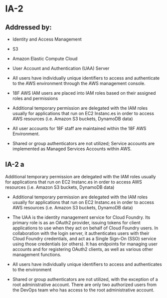 # IA-2
## Addressed by:
 - Identity and Access Management
 - S3
 - Amazon Elastic Compute Cloud
 - User Account and Authentication (UAA) Server


- All users have individually unique identifiers to access and authenticate to the AWS environment through the AWS management console.
- 18F AWS IAM users are placed into IAM roles based on their assigned roles and permissions
- Additional temporary permission are delegated with the IAM roles usually for applications that run on EC2 Instanc.es in order to access AWS resources (i.e. Amazon S3 buckets, DynamoDB data)
- All user accounts for 18F staff are maintained within the 18F AWS Environment.
- Shared or group authenticators are not utilized; Service accounts are implemented as Managed Services Accounts within AWS.





## IA-2 a
Additional temporary permission are delegated with the IAM roles usually for applications that run on EC2 Instanc.es in order to access AWS resources (i.e. Amazon S3 buckets, DynamoDB data)




- Additional temporary permission are delegated with the IAM roles usually for applications that run on EC2 Instanc.es in order to access AWS resources (i.e. Amazon S3 buckets, DynamoDB data)





- The UAA is the identity management service for Cloud Foundry. Its primary role is as an OAuth2 provider, issuing tokens for client applications to use when they act on behalf of Cloud Foundry users. In collaboration with the login server, it authenticates users with their Cloud Foundry credentials, and act as a Single Sign-On (SSO) service using those credentials (or others). It has endpoints for managing user accounts and for registering OAuth2 clients, as well as various other management functions.
- All users have individually unique identifiers to access and authenticates  to the environment
- Shared or group authenticators are not utilized, with the exception of a root administrative account. There are only two authorized users from the DevOps team who has access to the root administrative account. 



